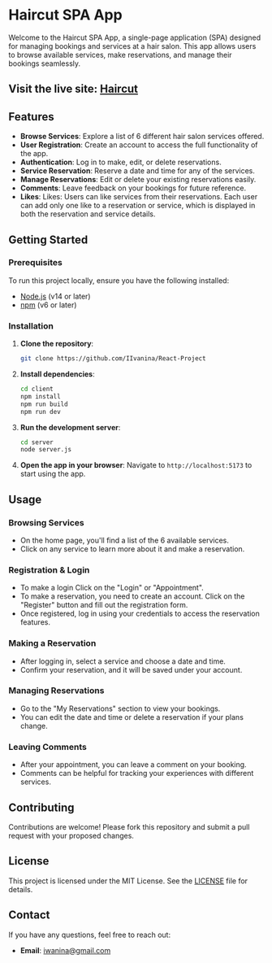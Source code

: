 # Haircut SPA App

Welcome to the Haircut SPA App, a single-page application (SPA) designed for managing bookings and services at a hair salon. This app allows users to browse available services, make reservations, and manage their bookings seamlessly.
## Visit the live site: [Haircut](https://react-project-5a2ef.web.app/)
## Features

- **Browse Services**: Explore a list of 6 different hair salon services offered.
- **User Registration**: Create an account to access the full functionality of the app.
- **Authentication**: Log in to make, edit, or delete reservations.
- **Service Reservation**: Reserve a date and time for any of the services.
- **Manage Reservations**: Edit or delete your existing reservations easily.
- **Comments**: Leave feedback on your bookings for future reference.
- **Likes**: Likes: Users can like services from their reservations. Each user can add only one like to a reservation or service, which is displayed in both the reservation and service details.

## Getting Started

### Prerequisites

To run this project locally, ensure you have the following installed:

- [Node.js](https://nodejs.org/) (v14 or later)
- [npm](https://www.npmjs.com/) (v6 or later)

### Installation

1. **Clone the repository**:
    ```bash
    git clone https://github.com/IIvanina/React-Project
    ```

2. **Install dependencies**:
    ```bash
    cd client
    npm install
    npm run build
    npm run dev
    ```

3. **Run the development server**:
    ```bash
    cd server
    node server.js
    ```

4. **Open the app in your browser**:
    Navigate to `http://localhost:5173` to start using the app.

## Usage

### Browsing Services

- On the home page, you'll find a list of the 6 available services.
- Click on any service to learn more about it and make a reservation.

### Registration & Login
- To make a login Click on the "Login" or "Appointment".
- To make a reservation, you need to create an account. Click on the "Register" button and fill out the registration form.
- Once registered, log in using your credentials to access the reservation features.

### Making a Reservation

- After logging in, select a service and choose a date and time.
- Confirm your reservation, and it will be saved under your account.

### Managing Reservations

- Go to the "My Reservations" section to view your bookings.
- You can edit the date and time or delete a reservation if your plans change.

### Leaving Comments

- After your appointment, you can leave a comment on your booking.
- Comments can be helpful for tracking your experiences with different services.

## Contributing

Contributions are welcome! Please fork this repository and submit a pull request with your proposed changes.

## License

This project is licensed under the MIT License. See the [LICENSE](LICENSE) file for details.

## Contact

If you have any questions, feel free to reach out:

- **Email**: iwanina@gmail.com
